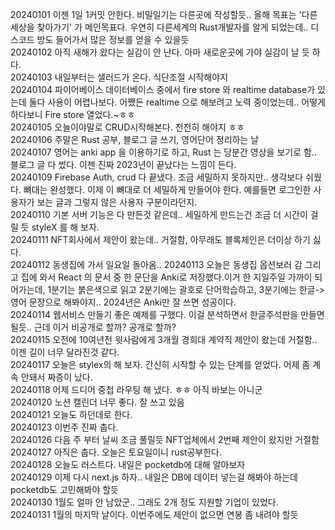 20240101 이젠 1일 1커밋 안한다. 비밀일기는 다른곳에 작성할듯.. 올해 목표는 '다른 세상을 찾아가기' 가 메인목표다. 우연히 다른세계의 Rust개발자를 알게 되었는데.. 디스코드 방도 들어가서 많은 정보를 얻을 수 있을듯  
20240102 아직 새해가 왔다는 실감이 안 난다. 아마 새로운곳에 가야 실감이 날 듯 하다.  
20240103 내일부터는 샐러드가 온다. 식단조절 시작해야지  
20240104 파이어베이스 데이터베이스 중에서 fire store 와 realtime database가 있는데 둘다 사용이 어렵나보다. 어쨌든 realtime 으로 해보려고 노력 중이었는데.. 어떻게 하다보니 Fire store 열었다.~ㅎㅎ  
20240105 오늘이야말로 CRUD시작해본다. 천천히 해야지 ㅎㅎ  
20240106 주말은 Rust 공부, 블로그 글 쓰기, 영어단어 정리하는 날  
20240107 영어는 anki app 을 이용하기로 하고, Rust 는 당분간 영상을 보기로 함.. 블로그 글 다 썼다. 이젠 진짜 2023년이 끝났다는 느낌이 든다.  
20240109 Firebase Auth, crud 다 끝냈다. 조금 세밀하지 못하지만.. 생각보다 쉬웠다. 뼈대는 완성했다. 이제 이 뼈대로 더 세밀하게 만들어야 한다. 예를들면 로그인한 사용자가 보는 글과 그렇지 않은 사용자 구분이라던지.  
20240110 기본 서버 기능은 다 만든것 같은데.. 세밀하게 만드는건 조금 더 시간이 걸릴 듯 styleX 를 해 보자.  
20240111 NFT회사에서 제안이 왔는데.. 거절함, 아무래도 블록체인은 더이상 하기 싫다.   
20240112 동생집에 가서 일요일 돌아옴.. 
20240113 오늘은 동생집 옵션보러 감 그리고 집에 와서 React 의 문서 중 한 문단을 Anki로 저장했다.이거 한 지일주일 가까이 되어가는데, 1분기는 붉은색으로 읽고 2분기에는 괄호로 단어학습하고, 3분기에는 한글->영어 문장으로 해봐야지.. 2024년은 Anki만 잘 쓰면 성공이다.    
20240114 웹서비스 만들기 좋은 예제를 구했다. 이걸 분석하면서 한글주석판을 만들면 될듯.. 근데 이거 비공개로 할까? 공개로 할까?  
20240115 오전에 10여년전 윗사람에게 3개월 경희대 계약직 제안이 왔는데 거절함.. 이젠 길이 너무 달라진것 같다.  
20240117 오늘은 stylex의 해 보자. 간신히 시작할 수 있는 단계를 얻었다. 어제 좀 계속 안돼서 짜증이 났다.  
20240118 어제 드디어 중첩 라우팅 해 냈다. ㅎㅎ 아직 바보는 아니군  
20240120 노션 캘린더 너무 좋다. 잘 쓰고 있음  
20240121 오늘도 하던데로 한다.  
20240123 이번주 진짜 춥다.  
20240126 다음 주 부터 날씨 조금 풀릴듯 NFT업체에서 2번째 제안이 왔지만 거절함  
20240127 아직은 춥다. 오늘은 토요일이니 rust공부한다.  
20240128 오늘도 러스트다. 내일은 pocketdb에 대해 알아보자  
20240129 이제 다시 next.js 하자.. 내일은 DB에 데이터 넣는걸 해봐야 하는데 pocketdb도 고민해봐야 할듯  
20240130 1월도 얼마 안 남았군.. 그래도 2개 정도 지원할 기업이 있었다.  
20240131 1월의 마지막 날이다. 이번주에도 제안이 없으면 연봉 좀 내려야 할듯  